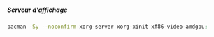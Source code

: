 ##### Serveur d'affichage
```bash
pacman -Sy --noconfirm xorg-server xorg-xinit xf86-video-amdgpu;
```
